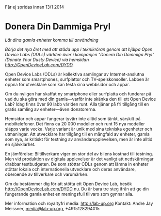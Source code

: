 Får ej spridas innan 13/1 2014

# Donera Din Dammiga Pryl
*Låt dina gamla enheter komma till användning*

*Börja det nya året med att städa upp i teknikröran genom att hjälpa Open Device Labs (ODLs) världen över i kampanjen "Donera Din Dammiga Pryl" (Donate Your Dusty Device) via hemsidan http://OpenDeviceLab.com/DYDD.*

Open Device Labs (ODLs) är kollektiva samlingar av Internet-anslutna enheter som smartphones, surfplattor och TV-spelskonsoller. Labben är öppna för utvecklare som kan testa sina webbsidor och appar.

Om du nyligen har skaffat ny smartphone eller surfplatta och funderar på vad du ska göra med din gamla—varför inte skänka den till ett Open Device Lab? Idag finns över 90 labb världen runt. Alla tjänar på fri tillgång till en gratis samling av enheter—även donatorerna.

Hemsidor och appar fungerar tyvärr inte alltid som tänkt, särskilt på mobiltelefoner. Det finns ca 20 000 modeller och runt 15 nya modeller släpps varje vecka. Varje variant är unik med sina tekniska egenheter och utmaningar. Att utvecklare har tillgång till en mångfald av enheter, gamla som nya, är kritiskt för testning av användarupplevelsen, men är inte alltid en självklarhet.

En jämförelse: Biltillverkare viger en stor del av bilens kostnad till testning. Men vid produktion av digitala upplevelser är det vanligt att nedskärningar drabbar testbudgeten. De som stöttar ODLs genom att lämna in enheter stöttar lokala och internationella utvecklare och deras användare, oberoende av tillverkare och varumärken.

Om du bestämmer dig för att stötta ett Open Device Lab, besök http://OpenDeviceLab.com/DYDD nu. Du är bara tre steg ifrån att ge din fungerande gamla enhet en meningsfull tillvaro som gynnar alla.

Mer information och royaltyfri media: http://lab-up.org 
Kontakt: Andre Jay Meissner, media@lab-up.org, +4915128294015
